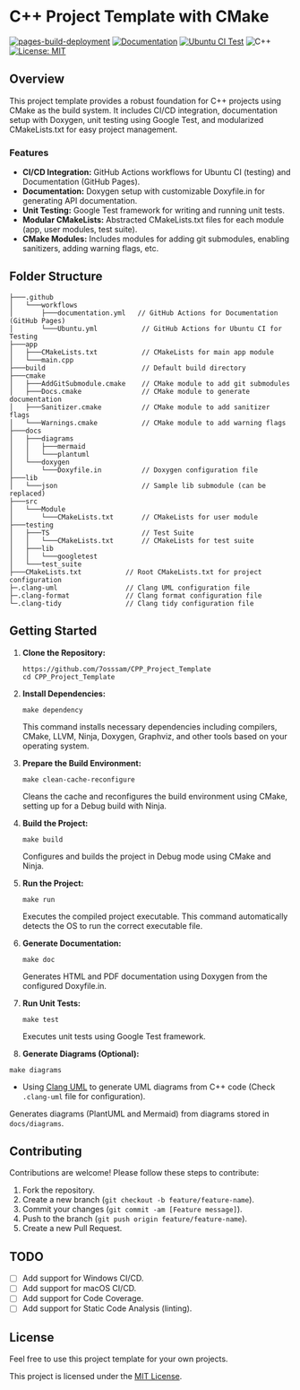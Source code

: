 # C++ Project Template with CMake

[![pages-build-deployment](https://github.com/7osssam/CPP_Project_Template/actions/workflows/pages/pages-build-deployment/badge.svg)](https://github.com/7osssam/CPP_Project_Template/actions/workflows/pages/pages-build-deployment)
[![Documentation](https://github.com/7osssam/CPP_Project_Template/actions/workflows/documentation.yml/badge.svg)](https://github.com/7osssam/CPP_Project_Template/actions/workflows/documentation.yml)
[![Ubuntu CI Test](https://github.com/7osssam/CPP_Project_Template/actions/workflows/Ubuntu.yml/badge.svg)](https://github.com/7osssam/CPP_Project_Template/actions/workflows/Ubuntu.yml)
![C++](https://img.shields.io/badge/c++-%2300599C.svg?style=for-the-badge&logo=c%2B%2B&logoColor=white)
[![License: MIT](https://img.shields.io/badge/License-MIT-yellow.svg)](https://opensource.org/licenses/MIT)
## Overview

This project template provides a robust foundation for C++ projects using CMake as the build system. It includes CI/CD integration, documentation setup with Doxygen, unit testing using Google Test, and modularized CMakeLists.txt for easy project management.

### Features

- **CI/CD Integration:** GitHub Actions workflows for Ubuntu CI (testing) and Documentation (GitHub Pages).
- **Documentation:** Doxygen setup with customizable Doxyfile.in for generating API documentation.
- **Unit Testing:** Google Test framework for writing and running unit tests.
- **Modular CMakeLists:** Abstracted CMakeLists.txt files for each module (app, user modules, test suite).
- **CMake Modules:** Includes modules for adding git submodules, enabling sanitizers, adding warning flags, etc.

## Folder Structure

```
├───.github
│   └───workflows
│       ├───documentation.yml   // GitHub Actions for Documentation (GitHub Pages)
│       └───Ubuntu.yml           // GitHub Actions for Ubuntu CI for Testing
├───app
│   ├───CMakeLists.txt           // CMakeLists for main app module
│   └───main.cpp
├───build                        // Default build directory
├───cmake
│   ├───AddGitSubmodule.cmake    // CMake module to add git submodules
│   ├───Docs.cmake               // CMake module to generate documentation
│   ├───Sanitizer.cmake          // CMake module to add sanitizer flags
│   └───Warnings.cmake           // CMake module to add warning flags
├───docs
│   ├───diagrams
│   │   ├───mermaid
│   │   └───plantuml
│   └───doxygen
│       └───Doxyfile.in          // Doxygen configuration file
├───lib
│   └───json                     // Sample lib submodule (can be replaced)
├───src
│   └───Module
│       └───CMakeLists.txt       // CMakeLists for user module
├───testing
│   ├───TS                       // Test Suite
│   │   └───CMakeLists.txt       // CMakeLists for test suite
│   ├───lib
│   │   └───googletest
│   └───test_suite
├───CMakeLists.txt           // Root CMakeLists.txt for project configuration
├─.clang-uml 				 // Clang UML configuration file
├─.clang-format 			 // Clang format configuration file
└─.clang-tidy 				 // Clang tidy configuration file
```

## Getting Started

1. **Clone the Repository:**
   ```
   https://github.com/7osssam/CPP_Project_Template
   cd CPP_Project_Template
   ```

2. **Install Dependencies:**
   ```
   make dependency
   ```

   This command installs necessary dependencies including compilers, CMake, LLVM, Ninja, Doxygen, Graphviz, and other tools based on your operating system.

3. **Prepare the Build Environment:**
   ```
   make clean-cache-reconfigure
   ```

   Cleans the cache and reconfigures the build environment using CMake, setting up for a Debug build with Ninja.

4. **Build the Project:**
   ```
   make build
   ```

   Configures and builds the project in Debug mode using CMake and Ninja.

5. **Run the Project:**
   ```
   make run
   ```

   Executes the compiled project executable. This command automatically detects the OS to run the correct executable file.

6. **Generate Documentation:**
   ```
   make doc
   ```

   Generates HTML and PDF documentation using Doxygen from the configured Doxyfile.in.

7. **Run Unit Tests:**
   ```
   make test
   ```

   Executes unit tests using Google Test framework.

8. **Generate Diagrams (Optional):**
<!-- https://clang-uml.github.io -->

   ```
   make diagrams
   ```
   -  Using [Clang UML](https://clang-uml.github.io) to generate UML diagrams from C++ code (Check `.clang-uml` file for configuration).

   Generates diagrams (PlantUML and Mermaid) from diagrams stored in `docs/diagrams`.

## Contributing

Contributions are welcome! Please follow these steps to contribute:

1. Fork the repository.
2. Create a new branch (`git checkout -b feature/feature-name`).
3. Commit your changes (`git commit -am [Feature message]`).
4. Push to the branch (`git push origin feature/feature-name`).
5. Create a new Pull Request.

## TODO
- [ ] Add support for Windows CI/CD.
- [ ] Add support for macOS CI/CD.
- [ ] Add support for Code Coverage.
- [ ] Add support for Static Code Analysis (linting).

## License
Feel free to use this project template for your own projects.

This project is licensed under the [MIT License](LICENSE).
